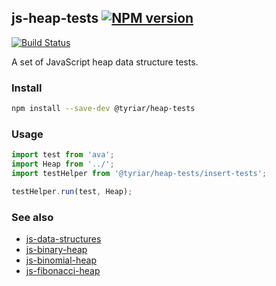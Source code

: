 ## js-heap-tests [![NPM version](https://img.shields.io/npm/v/@tyriar/heap-tests.svg?style=flat)](https://www.npmjs.org/package/@tyriar/heap-tests)

[![Build Status](http://img.shields.io/travis/Tyriar/js-heap-tests.svg?style=flat)](http://travis-ci.org/Tyriar/js-heap-tests)

A set of JavaScript heap data structure tests.

### Install

```bash
npm install --save-dev @tyriar/heap-tests
```

### Usage

```js
import test from 'ava';
import Heap from '../';
import testHelper from '@tyriar/heap-tests/insert-tests';

testHelper.run(test, Heap);
```

### See also

- [js-data-structures](https://github.com/Tyriar/js-data-structures)
- [js-binary-heap](https://github.com/Tyriar/js-binary-heap)
- [js-binomial-heap](https://github.com/Tyriar/js-binomial-heap)
- [js-fibonacci-heap](https://github.com/Tyriar/js-fibonacci-heap)
